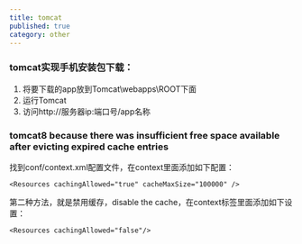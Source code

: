 ```yaml
---
title: tomcat
published: true
category: other
---
```


### tomcat实现手机安装包下载：
1. 将要下载的app放到Tomcat\webapps\ROOT下面
1. 运行Tomcat
1. 访问http://服务器ip:端口号/app名称
    

### tomcat8 because there was insufficient free space available after evicting expired cache entries
找到conf/context.xml配置文件，在context里面添加如下配置：
```
<Resources cachingAllowed="true" cacheMaxSize="100000" />
```
第二种方法，就是禁用缓存，disable the cache，在context标签里面添加如下设置： 
```
<Resources cachingAllowed="false"/>
```